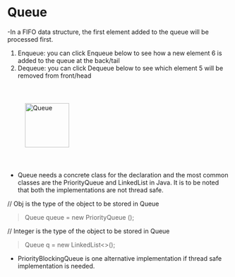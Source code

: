 # Queue

-In a FIFO data structure, the first element added to the queue will be processed first.

1. Enqueue: you can click Enqueue below to see how a new element 6 is added to the queue at the back/tail 
2. Dequeue: you can click Dequeue below to see which element 5 will be removed from front/head
<img src="https://s3-lc-upload.s3.amazonaws.com/uploads/2018/05/02/screen-shot-2018-05-02-at-174355.png" alt="Queue" height="100" style="vertical-align:top; margin:40px">


- Queue needs a concrete class for the declaration and the most common classes are the PriorityQueue and LinkedList in Java.
It is to be noted that both the implementations are not thread safe.

// Obj is the type of the object to be stored in Queue
> Queue<Obj> queue = new PriorityQueue<Obj> (); 

// Integer is the type of the object to be stored in Queue
> Queue<Integer> q  = new LinkedList<>();


- PriorityBlockingQueue is one alternative implementation if thread safe implementation is needed.
